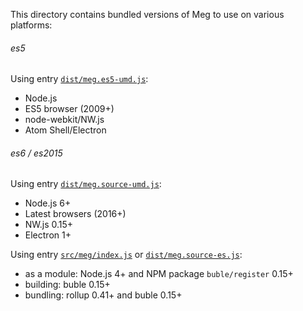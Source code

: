 This directory contains bundled versions of Meg to use on various platforms:

###### es5

Using entry [`dist/meg.es5-umd.js`](./meg.es5-umd.js):

  * Node.js
  * ES5 browser (2009+)
  * node-webkit/NW.js
  * Atom Shell/Electron

###### es6 / es2015

Using entry [`dist/meg.source-umd.js`](./meg.source-umd.js):

  * Node.js 6+
  * Latest browsers (2016+)
  * NW.js 0.15+
  * Electron 1+

Using entry [`src/meg/index.js`](../src/meg/index.js) or [`dist/meg.source-es.js`](./meg.source-es.js):

  * as a module: Node.js 4+ and NPM package `buble/register` 0.15+
  * building: buble 0.15+
  * bundling: rollup 0.41+ and buble 0.15+
